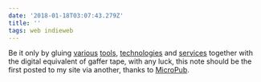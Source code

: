 ```yaml
---
date: '2018-01-18T03:07:43.279Z'
title: ''
tags: web indieweb
---
```

Be it only by gluing [various](https://github.com/voxpelli/webpage-micropub-to-github) [tools](https://jekyllrb.com), [technologies](https://www.heroku.com/) and [services](https://circleci.com) together with the digital equivalent of gaffer tape, with any luck, this note should be the first posted to my site via another, thanks to [MicroPub](https://indieweb.org/Micropub).
